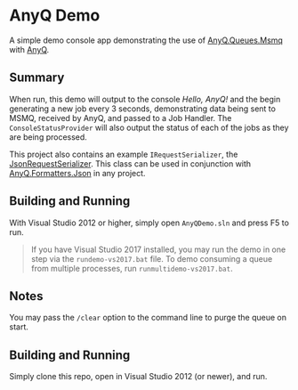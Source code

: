 # AnyQ Demo

A simple demo console app demonstrating the use of [AnyQ.Queues.Msmq](https://www.nuget.org/packages/AnyQ.Queues.Msmq/) with [AnyQ](https://www.nuget.org/packages/AnyQ/).

## Summary

When run, this demo will output to the console *Hello, AnyQ!* and the begin generating a new job every 3 seconds, demonstrating data being sent to MSMQ, received by AnyQ, and passed to a Job Handler.  The `ConsoleStatusProvider` will also output the status of each of the jobs as they are being processed.

This project also contains an example `IRequestSerializer`, the [JsonRequestSerializer](blob/master/AnyQDemo/JsonRequestSerializer.cs).  This class can be used in conjunction with [AnyQ.Formatters.Json](https://www.nuget.org/packages/AnyQ.Formatters.Json/) in any project.

## Building and Running

With Visual Studio 2012 or higher, simply open `AnyQDemo.sln` and press F5 to run.

> If you have Visual Studio 2017 installed, you may run the demo in one step via the `rundemo-vs2017.bat` file.
> To demo consuming a queue from multiple processes, run `runmultidemo-vs2017.bat`.

## Notes

You may pass the `/clear` option to the command line to purge the queue on start.

## Building and Running

Simply clone this repo, open in Visual Studio 2012 (or newer), and run.
